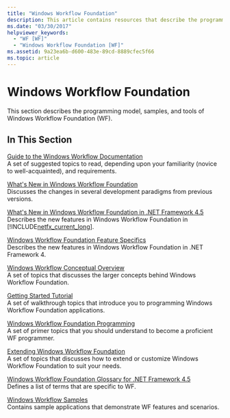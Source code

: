 ```yaml
---
title: "Windows Workflow Foundation"
description: This article contains resources that describe the programming model, samples, and tools of the Windows Workflow Foundation.
ms.date: "03/30/2017"
helpviewer_keywords:
  - "WF [WF]"
  - "Windows Workflow Foundation [WF]"
ms.assetid: 9a23ea6b-d600-483e-89cd-8889cfec5f66
ms.topic: article
---
```

# Windows Workflow Foundation

This section describes the programming model, samples, and tools of Windows Workflow Foundation (WF).

## In This Section

 [Guide to the Windows Workflow Documentation](guide-to-the-documentation.md)\
 A set of suggested topics to read, depending upon your familiarity (novice to well-acquainted), and requirements.

 [What's New in Windows Workflow Foundation](whats-new.md)\
 Discusses the changes in several development paradigms from previous versions.

 [What's New in Windows Workflow Foundation in .NET Framework 4.5](whats-new-in-wf-in-dotnet.md)\
 Describes the new features in Windows Workflow Foundation in [!INCLUDE[netfx_current_long](../../../includes/netfx-current-long-md.md)].

 [Windows Workflow Foundation Feature Specifics](feature-specifics.md)\
 Describes the new features in Windows Workflow Foundation in .NET Framework 4.

 [Windows Workflow Conceptual Overview](conceptual-overview.md)\
 A set of topics that discusses the larger concepts behind Windows Workflow Foundation.

 [Getting Started Tutorial](getting-started-tutorial.md)\
 A set of walkthrough topics that introduce you to programming Windows Workflow Foundation applications.

 [Windows Workflow Foundation Programming](programming.md)\
 A set of primer topics that you should understand to become a proficient WF programmer.

 [Extending Windows Workflow Foundation](extend.md)\
 A set of topics that discusses how to extend or customize Windows Workflow Foundation to suit your needs.

 [Windows Workflow Foundation Glossary for .NET Framework 4.5](glossary.md)\
 Defines a list of terms that are specific to WF.

 [Windows Workflow Samples](./samples/index.md)\
 Contains sample applications that demonstrate WF features and scenarios.
